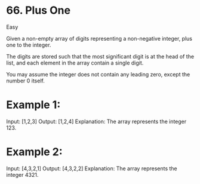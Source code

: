 # 66. Plus One
Easy

Given a non-empty array of digits representing a non-negative integer, plus one to the integer.

The digits are stored such that the most significant digit is at the head of the list, and each element in the array contain a single digit.

You may assume the integer does not contain any leading zero, except the number 0 itself.

# Example 1:

Input: [1,2,3]
Output: [1,2,4]
Explanation: The array represents the integer 123.

# Example 2:

Input: [4,3,2,1]
Output: [4,3,2,2]
Explanation: The array represents the integer 4321.
